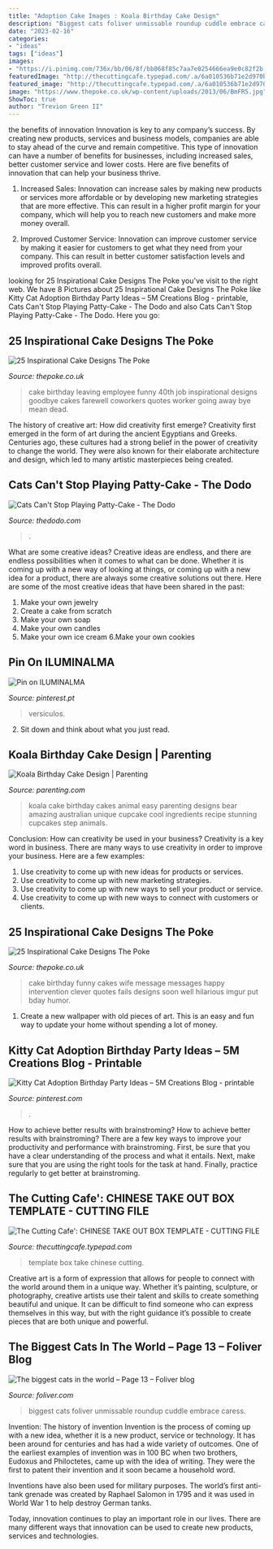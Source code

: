 ```yaml
---
title: "Adoption Cake Images : Koala Birthday Cake Design"
description: "Biggest cats foliver unmissable roundup cuddle embrace caress"
date: "2023-02-16"
categories:
- "ideas"
tags: ["ideas"]
images:
- "https://i.pinimg.com/736x/bb/06/8f/bb068f85c7aa7e0254666ea9e0c82f2b.jpg"
featuredImage: "http://thecuttingcafe.typepad.com/.a/6a010536b71e2d970b019104b48243970c-600wi"
featured_image: "http://thecuttingcafe.typepad.com/.a/6a010536b71e2d970b019104b48243970c-600wi"
image: "https://www.thepoke.co.uk/wp-content/uploads/2013/06/BmFR5.jpg"
ShowToc: true
author: "Trevion Green II"
---
```



the benefits of innovation
Innovation is key to any company’s success. By creating new products, services and business models, companies are able to stay ahead of the curve and remain competitive. This type of innovation can have a number of benefits for businesses, including increased sales, better customer service and lower costs. Here are five benefits of innovation that can help your business thrive.
1. Increased Sales: Innovation can increase sales by making new products or services more affordable or by developing new marketing strategies that are more effective. This can result in a higher profit margin for your company, which will help you to reach new customers and make more money overall.

2. Improved Customer Service: Innovation can improve customer service by making it easier for customers to get what they need from your company. This can result in better customer satisfaction levels and improved profits overall.


	

		
looking for 25 Inspirational Cake Designs The Poke you've visit to the right web. We have 8 Pictures about 25 Inspirational Cake Designs The Poke like Kitty Cat Adoption Birthday Party Ideas – 5M Creations Blog - printable, Cats Can&#039;t Stop Playing Patty-Cake - The Dodo and also Cats Can&#039;t Stop Playing Patty-Cake - The Dodo. Here you go:
		
    
## 25 Inspirational Cake Designs The Poke

<img loading=lazy src="https://www.thepoke.co.uk/wp-content/uploads/2013/06/5787.jpg" onerror="this.onerror=null;this.src='https://tse3.mm.bing.net/th?id=OIP.7xPR00PkFcqRJOAzPXczAQAAAA&amp;pid=15.1';" alt="25 Inspirational Cake Designs The Poke">

_Source: thepoke.co.uk_

>cake birthday leaving employee funny 40th job inspirational designs goodbye cakes farewell coworkers quotes worker going away bye mean dead. 

	

The history of creative art: How did creativity first emerge?
Creativity first emerged in the form of art during the ancient Egyptians and Greeks. Centuries ago, these cultures had a strong belief in the power of creativity to change the world. They were also known for their elaborate architecture and design, which led to many artistic masterpieces being created.

    
## Cats Can&#039;t Stop Playing Patty-Cake - The Dodo

<img loading=lazy src="https://assets3.thrillist.com/v1/image/2537597/1200x600/crop;" onerror="this.onerror=null;this.src='https://tse4.mm.bing.net/th?id=OIP.FZ1vW5bkwVCl0CF1Es66CgHaDt&amp;pid=15.1';" alt="Cats Can&#039;t Stop Playing Patty-Cake - The Dodo">

_Source: thedodo.com_

>. 

	

What are some creative ideas?
Creative ideas are endless, and there are endless possibilities when it comes to what can be done. Whether it is coming up with a new way of looking at things, or coming up with a new idea for a product, there are always some creative solutions out there. Here are some of the most creative ideas that have been shared in the past:
1. Make your own jewelry 
2. Create a cake from scratch 
3. Make your own soap 
4. Make your own candles 
5. Make your own ice cream 
6.Make your own cookies 

    
## Pin On ILUMINALMA

<img loading=lazy src="https://i.pinimg.com/736x/03/76/5d/03765df7433c67a3c78e98f67643b348.jpg" onerror="this.onerror=null;this.src='https://tse1.mm.bing.net/th?id=OIP._O4JLikxuo7f9ZT2AxFafQHaE7&amp;pid=15.1';" alt="Pin on ILUMINALMA">

_Source: pinterest.pt_

>versiculos. 

	

2. Sit down and think about what you just read.

    
## Koala Birthday Cake Design | Parenting

<img loading=lazy src="https://images.parenting.mdpcdn.com/sites/parenting.com/files/styles/facebook_og_image/public/koala-cake_1.jpg?itok=iHKhBMlJ" onerror="this.onerror=null;this.src='https://tse2.mm.bing.net/th?id=OIP.y8A7QEz6bOWWf6m8Bq8xeQHaHa&amp;pid=15.1';" alt="Koala Birthday Cake Design | Parenting">

_Source: parenting.com_

>koala cake birthday cakes animal easy parenting designs bear amazing australian unique cupcake cool ingredients recipe stunning cupcakes step animals. 

	

Conclusion: How can creativity be used in your business?
Creativity is a key word in business. There are many ways to use creativity in order to improve your business. Here are a few examples:
1. Use creativity to come up with new ideas for products or services.
2. Use creativity to come up with new marketing strategies.
3. Use creativity to come up with new ways to sell your product or service.
4. Use creativity to come up with new ways to connect with customers or clients.

    
## 25 Inspirational Cake Designs The Poke

<img loading=lazy src="https://www.thepoke.co.uk/wp-content/uploads/2013/06/BmFR5.jpg" onerror="this.onerror=null;this.src='https://tse3.mm.bing.net/th?id=OIP.8sVCXoTNS2h4_2z-QLdVzwHaNJ&amp;pid=15.1';" alt="25 Inspirational Cake Designs The Poke">

_Source: thepoke.co.uk_

>cake birthday funny cakes wife message messages happy intervention clever quotes fails designs soon well hilarious imgur put bday humor. 

	

1. Create a new wallpaper with old pieces of art. This is an easy and fun way to update your home without spending a lot of money.

    
## Kitty Cat Adoption Birthday Party Ideas – 5M Creations Blog - Printable

<img loading=lazy src="https://i.pinimg.com/736x/bb/06/8f/bb068f85c7aa7e0254666ea9e0c82f2b.jpg" onerror="this.onerror=null;this.src='https://tse2.mm.bing.net/th?id=OIP.UooLO0dqnFI2jqCQPL0YRgHaLH&amp;pid=15.1';" alt="Kitty Cat Adoption Birthday Party Ideas – 5M Creations Blog - printable">

_Source: pinterest.com_

>. 

	

How to achieve better results with brainstroming?
How to achieve better results with brainstroming? There are a few key ways to improve your productivity and performance with brainstroming. First, be sure that you have a clear understanding of the process and what it entails. Next, make sure that you are using the right tools for the task at hand. Finally, practice regularly to get better at brainstroming.

    
## The Cutting Cafe&#039;: CHINESE TAKE OUT BOX TEMPLATE - CUTTING FILE

<img loading=lazy src="http://thecuttingcafe.typepad.com/.a/6a010536b71e2d970b019104b48243970c-600wi" onerror="this.onerror=null;this.src='https://tse2.mm.bing.net/th?id=OIP.FfLKbZAVYsaxfphi6bNGDQHaGz&amp;pid=15.1';" alt="The Cutting Cafe&#039;: CHINESE TAKE OUT BOX TEMPLATE - CUTTING FILE">

_Source: thecuttingcafe.typepad.com_

>template box take chinese cutting. 

	

Creative art is a form of expression that allows for people to connect with the world around them in a unique way. Whether it’s painting, sculpture, or photography, creative artists use their talent and skills to create something beautiful and unique. It can be difficult to find someone who can express themselves in this way, but with the right guidance it’s possible to create pieces that are both unique and powerful.

    
## The Biggest Cats In The World – Page 13 – Foliver Blog

<img loading=lazy src="http://www.foliver.com/wp-content/uploads/2016/01/The-biggest-cats-in-the-world-13.jpg" onerror="this.onerror=null;this.src='https://tse4.mm.bing.net/th?id=OIP.AuuV4WXNk3Hw37DrYGN0IAHaJ4&amp;pid=15.1';" alt="The biggest cats in the world – Page 13 – Foliver blog">

_Source: foliver.com_

>biggest cats foliver unmissable roundup cuddle embrace caress. 

	

Invention: The history of invention
Invention is the process of coming up with a new idea, whether it is a new product, service or technology. It has been around for centuries and has had a wide variety of outcomes. 
One of the earliest examples of invention was in 100 BC when two brothers, Eudoxus and Philoctetes, came up with the idea of writing. They were the first to patent their invention and it soon became a household word. 

Inventions have also been used for military purposes. The world’s first anti-tank grenade was created by Raphael Salomon in 1795 and it was used in World War 1 to help destroy German tanks. 

Today, innovation continues to play an important role in our lives. There are many different ways that innovation can be used to create new products, services and technologies.

